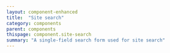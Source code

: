 ```yaml
---
layout: component-enhanced
title:  "Site search"
category: components
parent: components
thispage: component.site-search
summary: "A single-field search form used for site search"
---
```

